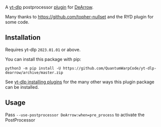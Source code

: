 A [yt-dlp](https://github.com/yt-dlp/yt-dlp) postprocessor [plugin](https://github.com/yt-dlp/yt-dlp#plugins) for [DeArrow](https://dearrow.ajay.app/).

Many thanks to https://github.com/topher-nullset and the RYD plugin for some code.

## Installation

Requires yt-dlp `2023.01.01` or above.

You can install this package with pip:
```
python3 -m pip install -U https://github.com/QuantumWarpCode/yt-dlp-dearrow/archive/master.zip
```

See [yt-dlp installing plugins](https://github.com/yt-dlp/yt-dlp#installing-plugins) for the many other ways this plugin package can be installed.

## Usage

Pass `--use-postprocessor DeArrow:when=pre_process` to activate the PostProcessor
